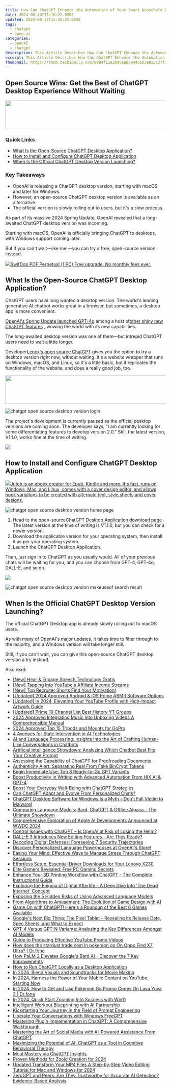 ```yaml
---
title: How Can ChatGPT Enhance the Automation of Your Smart Household Devices?
date: 2024-08-16T15:10:22.020Z
updated: 2024-08-17T15:10:22.020Z
tags:
  - chatgpt
  - open-ai
categories:
  - openAI
  - chatgpt
description: This Article Describes How Can ChatGPT Enhance the Automation of Your Smart Household Devices?
excerpt: This Article Describes How Can ChatGPT Enhance the Automation of Your Smart Household Devices?
thumbnail: https://thmb.techidaily.com/0994f11e3b98aa050445b83a923c27f3f286a1f5302c7ff78d5008912b4d02f9.jpg
---
```


## Open Source Wins: Get the Best of ChatGPT Desktop Experience Without Waiting

<!-- affiliate ads begin -->
<a href="https://newchic.sjv.io/c/5597632/1659704/14420" target="_top" id="1659704"><img src="//a.impactradius-go.com/display-ad/14420-1659704" border="0" alt="" width="728" height="90"/></a><img height="0" width="0" src="https://imp.pxf.io/i/5597632/1659704/14420" style="position:absolute;visibility:hidden;" border="0" />
<!-- affiliate ads end -->
### Quick Links

* [What Is the Open-Source ChatGPT Desktop Application?](https://www.makeuseof.com/cant-wait-for-the-chatgpt-desktop-app-try-this-open-source-alternative-instead/#what-is-the-open-source-chatgpt-desktop-application)
* [How to Install and Configure ChatGPT Desktop Application](https://www.makeuseof.com/cant-wait-for-the-chatgpt-desktop-app-try-this-open-source-alternative-instead/#how-to-install-and-configure-chatgpt-desktop-application)
* [When Is the Official ChatGPT Desktop Version Launching?](https://www.makeuseof.com/cant-wait-for-the-chatgpt-desktop-app-try-this-open-source-alternative-instead/#when-is-the-official-chatgpt-desktop-version-launching)

### Key Takeaways

* OpenAI is releasing a ChatGPT desktop version, starting with macOS and later for Windows.
* However, an open-source ChatGPT desktop version is available as an alternative.
* The official version is slowly rolling out to users, but it's a slow process.

 As part of its massive 2024 Spring Update, OpenAI revealed that a long-awaited ChatGPT desktop version was incoming.

 Starting with macOS, OpenAI is officially bringing ChatGPT to desktops, with Windows support coming later.

 But if you can't wait—like me!—you can try a free, open-source version instead.

<!-- affiliate ads begin -->
<a href="https://purchase.swifdoo.com/order/checkout.php?PRODS=40002162&QTY=1&AFFILIATE=108875&CART=1"><img src="https://secure.avangate.com/images/merchant/8b932759a5a04ddb34bf79e3f9072e4b/products/1_Product%20box%20white-1024x1024.png" border="0">SwifDoo PDF Perpetual (1 PC) Free upgrade. No monthly fees ever. 
</a>
<!-- affiliate ads end -->
## What Is the Open-Source ChatGPT Desktop Application?

 ChatGPT users have long wanted a desktop version. The world's leading generative AI chatbot works great in a browser, but sometimes, a desktop app is more convenient.

[OpenAI's Spring Update launched GPT-4o](https://www.makeuseof.com/how-gpt-4o-works-is-it-free/) among a host of[other shiny new ChatGPT features](https://www.makeuseof.com/chatgpt-new-features-spring-update/) , wowing the world with its new capabilities.

 The long-awaited desktop version was one of them—but intrepid ChatGPT users need to wait a little longer.

 Developer[Lencx's open source ChatGPT](https://github.com/lencx/ChatGPT) gives you the option to try a desktop version right now, without waiting. It's a website wrapper that runs on Windows, macOS, and Linux, so it's a little basic, but it replicates the functionality of the website, and does a really good job, too.

<!-- affiliate ads begin -->
<a href="https://united.elfm.net/c/5597632/517826/4704" target="_top" id="517826"><img src="//a.impactradius-go.com/display-ad/4704-517826" border="0" alt="" width="728" height="90"/></a><img height="0" width="0" src="https://united.elfm.net/i/5597632/517826/4704" style="position:absolute;visibility:hidden;" border="0" />
<!-- affiliate ads end -->
![chatgpt open source desktop version login](https://static1.makeuseofimages.com/wordpress/wp-content/uploads/2024/05/chatgpt-open-source-desktop-version-login.jpg)

 The project's development is currently paused as the official desktop versions are coming soon. The developer says, "I am currently looking for some differentiating features to develop version 2.0." Still, the latest version, V1.1.0, works fine at the time of writing.

<!-- affiliate ads begin -->
<a href="https://secure.2checkout.com/order/checkout.php?PRODS=32667153&QTY=1&AFFILIATE=108875&CART=1"><img src="https://www.coolmuster.com/uploads/image/20201228/feature02.png" border="0"></a>
<!-- affiliate ads end -->
## How to Install and Configure ChatGPT Desktop Application

<!-- affiliate ads begin -->
<a href="https://secure.2checkout.com/order/checkout.php?PRODS=4694919&QTY=1&AFFILIATE=108875&CART=1"><img src="https://secure.avangate.com/images/merchant/bccefcc1b1eee9eca3ae4f5c1a281482/products/jutoh-logo-1200x1600.jpg" border="0">Jutoh is an ebook creator for Epub, Kindle and more. It's fast, runs on Windows, Mac, and Linux, comes with a cover design editor, and allows book variations to be created with alternate text, style sheets and cover designs. </a>
<!-- affiliate ads end -->
![chatgpt open source desktop version home page](https://static1.makeuseofimages.com/wordpress/wp-content/uploads/2024/05/chatgpt-open-source-desktop-version-home-page.jpg)

1. Head to the open-source[ChatGPT Desktop Application download page](https://github.com/lencx/ChatGPT/releases/tag/v1.1.0) . The latest version at the time of writing is V1.1.0, but you can check for a newer version.
2. Download the applicable version for your operating system, then install it as per your operating system.
3. Launch the ChatGPT Desktop Application.

 Then, just sign in to ChatGPT as you usually would. All of your previous chats will be waiting for you, and you can choose from GPT-4, GPT-4o, DALL-E, and so on.

<!-- affiliate ads begin -->
<a href="https://secure.2checkout.com/order/checkout.php?PRODS=45152835&QTY=1&AFFILIATE=108875&CART=1"><img src="https://download.terabyteunlimited.com/banners/ad_800x450_d.jpg" border="0"></a>
<!-- affiliate ads end -->
![chatgpt open source desktop version makeuseof search result](https://static1.makeuseofimages.com/wordpress/wp-content/uploads/2024/05/chatgpt-open-source-desktop-version-makeuseof-search-result.jpg)

## When Is the Official ChatGPT Desktop Version Launching?

 The official ChatGPT Desktop app is already slowly rolling out to macOS users.

 As with many of OpenAI's major updates, it takes time to filter through to the majority, and a Windows version will take longer still.

 Still, if you can't wait, you can give this open-source ChatGPT desktop version a try instead.


<ins class="adsbygoogle"
     style="display:block"
     data-ad-format="autorelaxed"
     data-ad-client="ca-pub-7571918770474297"
     data-ad-slot="1223367746"></ins>



<ins class="adsbygoogle"
     style="display:block"
     data-ad-client="ca-pub-7571918770474297"
     data-ad-slot="8358498916"
     data-ad-format="auto"
     data-full-width-responsive="true"></ins>

<span class="atpl-alsoreadstyle">Also read:</span>
<div><ul>
<li><a href="https://some-techniques.techidaily.com/new-hear-and-engage-speech-technology-gratis/"><u>[New] Hear & Engage  Speech Technology Gratis</u></a></li>
<li><a href="https://youtube-webster.techidaily.com/apping-into-youtubes-affiliate-income-streams/"><u>[New] Tapping Into YouTube's Affiliate Income Streams</u></a></li>
<li><a href="https://youtube-sure.techidaily.com/op-recruiter-shorts-find-your-motivation/"><u>[New] Top Recruiter Shorts  Find Your Motivation!</u></a></li>
<li><a href="https://facebook-video-footage.techidaily.com/updated-2024-approved-android-and-ios-prime-asmr-software-options/"><u>[Updated] 2024 Approved  Android & iOS  Prime ASMR Software Options</u></a></li>
<li><a href="https://facebook-record-videos.techidaily.com/updated-in-2024-elevating-your-youtube-profile-with-high-impact-artwork-guide/"><u>[Updated] In 2024, Elevating Your YouTube Profile with High-Impact Artwork Guide</u></a></li>
<li><a href="https://facebook-video-footage.techidaily.com/updated-prime-10-channel-list-best-history-yt-groups/"><u>[Updated] Prime 10 Channel List  Best History YT Groups</u></a></li>
<li><a href="https://extra-skills.techidaily.com/2024-approved-integrating-music-into-unboxing-videos-a-comprehensible-manual/"><u>2024 Approved  Integrating Music Into Unboxing Videos  A Comprehensible Manual</u></a></li>
<li><a href="https://fox-glue.techidaily.com/2024-approved-top-15-tripods-and-mounts-for-gopro/"><u>2024 Approved  Top 15 Tripods and Mounts for GoPro</u></a></li>
<li><a href="https://tech-revival.techidaily.com/4-avenues-for-state-intervention-in-ai-technologies/"><u>4 Avenues for State Intervention in AI Technologies</u></a></li>
<li><a href="https://tech-revival.techidaily.com/ai-and-language-processing-insights-into-the-art-of-crafting-human-like-conversations-in-chatbots/"><u>AI and Language Processing: Insights Into the Art of Crafting Human-Like Conversations in Chatbots</u></a></li>
<li><a href="https://tech-revival.techidaily.com/artificial-intelligence-showdown-analyzing-which-chatbot-best-fits-your-creative-prompt/"><u>Artificial Intelligence Showdown: Analyzing Which Chatbot Best Fits Your Creative Prompt</u></a></li>
<li><a href="https://tech-revival.techidaily.com/assessing-the-capability-of-chatgpt-for-proofreading-documents/"><u>Assessing the Capability of ChatGPT for Proofreading Documents</u></a></li>
<li><a href="https://tech-revival.techidaily.com/authenticity-alert-separating-real-from-fake-bincrypt-tokens/"><u>Authenticity Alert: Separating Real From Fake BinCrypt Tokens</u></a></li>
<li><a href="https://tech-revival.techidaily.com/begin-immediate-use-top-8-ready-to-go-gpt-variants/"><u>Begin Immediate Use: Top 8 Ready-to-Go GPT Variants</u></a></li>
<li><a href="https://tech-revival.techidaily.com/boost-productivity-in-writing-with-advanced-automation-from-hix-ai-and-gpt-4/"><u>Boost Productivity in Writing with Advanced Automation From HIX AI & GPT-4</u></a></li>
<li><a href="https://tech-revival.techidaily.com/boost-your-everyday-well-being-with-chatgpt-strategies/"><u>Boost Your Everyday Well-Being with ChatGPT Strategies</u></a></li>
<li><a href="https://tech-revival.techidaily.com/can-chatgpt-adapt-and-evolve-from-personalized-chats/"><u>Can ChatGPT Adapt and Evolve From Personalized Chats?</u></a></li>
<li><a href="https://tech-revival.techidaily.com/1722159255168-chatgpt-desktop-software-for-windows-is-a-myth-dont-fall-victim-to-malware/"><u>ChatGPT Desktop Software for Windows Is a Myth – Don't Fall Victim to Malware!</u></a></li>
<li><a href="https://tech-revival.techidaily.com/comparing-language-models-bard-chatgpt-and-offline-alpaca-the-ultimate-showdown/"><u>Comparing Language Models: Bard, ChatGPT & Offline Alpaca - The Ultimate Showdown</u></a></li>
<li><a href="https://tech-revival.techidaily.com/comprehensive-exploration-of-apple-ai-developments-announced-at-wwdc-2024/"><u>Comprehensive Exploration of Apple AI Developments Announced at WWDC 2024</u></a></li>
<li><a href="https://tech-revival.techidaily.com/control-issues-with-chatgpt-is-openai-at-risk-of-losing-the-helm/"><u>Control Issues with ChatGPT – Is OpenAI at Risk of Losing the Helm?</u></a></li>
<li><a href="https://tech-revival.techidaily.com/dall-e-3-introduces-new-editing-features-are-they-ready/"><u>DALL-E 3 Introduces New Editing Features - Are They Ready?</u></a></li>
<li><a href="https://tech-revival.techidaily.com/decoding-digital-defenses-foreseeing-7-security-trajectories/"><u>Decoding Digital Defenses: Foreseeing 7 Security Trajectories</u></a></li>
<li><a href="https://tech-revival.techidaily.com/1722107922768-discover-personalized-language-powerhouses-at-openais-store/"><u>Discover Personalized Language Powerhouses at OpenAI's Store!</u></a></li>
<li><a href="https://tech-revival.techidaily.com/easing-your-mind-effective-ways-to-manage-stress-through-chatgpt-sessions/"><u>Easing Your Mind: Effective Ways to Manage Stress Through ChatGPT Sessions</u></a></li>
<li><a href="https://hardware-updates.techidaily.com/effortless-setup-essential-driver-downloads-for-your-lenovo-x230/"><u>Effortless Setup: Essential Driver Downloads for Your Lenovo X230</u></a></li>
<li><a href="https://tech-revival.techidaily.com/elite-gamers-revealed-free-pc-gaming-secrets/"><u>Elite Gamers Revealed: Free PC Gaming Secrets</u></a></li>
<li><a href="https://tech-revival.techidaily.com/enhance-your-3d-printing-workflow-with-chatgpt-the-complete-instructional-guide/"><u>Enhance Your 3D Printing Workflow with ChatGPT - The Complete Instructional Guide</u></a></li>
<li><a href="https://tech-revival.techidaily.com/exploring-the-enigma-of-digital-afterlife-a-deep-dive-into-the-dead-internet-concept/"><u>Exploring the Enigma of Digital Afterlife - A Deep Dive Into 'The Dead Internet' Concept</u></a></li>
<li><a href="https://tech-revival.techidaily.com/exposing-the-5-hidden-risks-of-using-advanced-language-models/"><u>Exposing the 5 Hidden Risks of Using Advanced Language Models</u></a></li>
<li><a href="https://tech-revival.techidaily.com/from-algorithms-to-amusement-the-evolution-of-game-design-with-ai/"><u>From Algorithms to Amusement: The Evolution of Game Design with AI</u></a></li>
<li><a href="https://tech-revival.techidaily.com/game-on-with-chatgpt-heres-a-roundup-of-the-best-6-games-available/"><u>Game On with ChatGPT! Here's a Roundup of the Best 6 Games Available</u></a></li>
<li><a href="https://technical-tips.techidaily.com/googles-next-big-thing-the-pixel-tablet-revealing-its-release-date-spec-sheets-and-what-to-expect/"><u>Google's Next Big Thing: The Pixel Tablet - Revealing Its Release Date, Spec Sheets, and What to Expect</u></a></li>
<li><a href="https://tech-revival.techidaily.com/gpt-4-versus-gpt-n-variants-analyzing-the-key-differences-amongst-ai-models/"><u>GPT-4 Versus GPT-N Variants: Analyzing the Key Differences Amongst AI Models</u></a></li>
<li><a href="https://youtube-webster.techidaily.com/-to-producing-effective-youtube-promo-videos/"><u>Guide to Producing Effective YouTube Promo Videos</u></a></li>
<li><a href="https://android-pokemon-go.techidaily.com/how-does-the-stardust-trade-cost-in-pokemon-go-on-oppo-find-x7-ultra-drfone-by-drfone-virtual-android/"><u>How does the stardust trade cost In pokemon go On Oppo Find X7 Ultra? | Dr.fone</u></a></li>
<li><a href="https://tech-revival.techidaily.com/how-palm-2-elevates-googles-bard-ai-discover-the-7-key-improvements/"><u>How PaLM 2 Elevates Google's Bard AI - Discover the 7 Key Improvements</u></a></li>
<li><a href="https://tech-revival.techidaily.com/how-to-run-chatgpt-locally-as-a-desktop-application/"><u>How to Run ChatGPT Locally as a Desktop Application</u></a></li>
<li><a href="https://extra-information.techidaily.com/in-2024-blend-visuals-and-soundtracks-for-movie-making/"><u>In 2024, Blend Visuals and Soundtracks for Movie Making</u></a></li>
<li><a href="https://youtube-data.techidaily.com/24-harness-the-power-of-your-mobile-content-on-youtube-starting-now/"><u>In 2024, Harness the Power of Your Mobile Content on YouTube, Starting Now</u></a></li>
<li><a href="https://android-pokemon-go.techidaily.com/in-2024-how-to-get-and-use-pokemon-go-promo-codes-on-lava-yuva-3-drfone-by-drfone-virtual-android/"><u>In 2024, How to Get and Use Pokemon Go Promo Codes On Lava Yuva 3 | Dr.fone</u></a></li>
<li><a href="https://extra-guidance.techidaily.com/in-2024-quick-start-zooming-into-success-with-win11/"><u>In 2024, Quick Start  Zooming Into Success with Win11</u></a></li>
<li><a href="https://tech-revival.techidaily.com/intelligent-workout-blueprinting-with-ai-partnership/"><u>Intelligent Workout Blueprinting with AI Partnership</u></a></li>
<li><a href="https://tech-revival.techidaily.com/kickstarting-your-journey-in-the-field-of-prompt-engineering/"><u>Kickstarting Your Journey in the Field of Prompt Engineering</u></a></li>
<li><a href="https://tech-revival.techidaily.com/liberate-your-conversations-with-windows-freegpt/"><u>Liberate Your Conversations with Windows FreeGPT</u></a></li>
<li><a href="https://tech-revival.techidaily.com/mastering-plugin-implementation-in-chatgpt-a-comprehensive-walkthrough/"><u>Mastering Plugin Implementation in ChatGPT: A Comprehensive Walkthrough</u></a></li>
<li><a href="https://tech-revival.techidaily.com/mastering-the-art-of-social-media-with-ai-powered-assistance-from-chatgpt/"><u>Mastering the Art of Social Media with AI-Powered Assistance From ChatGPT</u></a></li>
<li><a href="https://tech-revival.techidaily.com/maximizing-the-potential-of-ai-chatgpt-as-a-tool-in-cognitive-behavioral-therapy/"><u>Maximizing the Potential of AI: ChatGPT as a Tool in Cognitive Behavioral Therapy</u></a></li>
<li><a href="https://tech-revival.techidaily.com/meal-mastery-via-chatgpt-insights/"><u>Meal Mastery via ChatGPT Insights</u></a></li>
<li><a href="https://fox-boxes.techidaily.com/proven-methods-for-zooid-creation-for-2024/"><u>Proven Methods for Zooid Creation for 2024</u></a></li>
<li><a href="https://smart-video-creator.techidaily.com/updated-transform-your-mp4-files-a-step-by-step-video-editing-tutorial-for-mac-and-windows-for-2024/"><u>Updated Transform Your MP4 Files A Step-by-Step Video Editing Tutorial for Mac and Windows for 2024</u></a></li>
<li><a href="https://tech-revival.techidaily.com/zerogpt-and-peers-are-they-trustworthy-for-accurate-ai-detection-evidence-based-analysis/"><u>ZeroGPT and Peers: Are They Trustworthy for Accurate AI Detection? Evidence-Based Analysis</u></a></li>
</ul></div>
